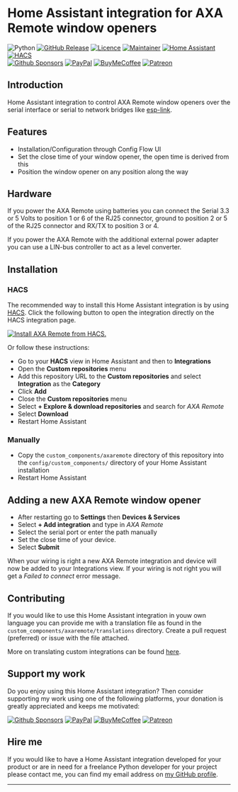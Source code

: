 # Home Assistant integration for AXA Remote window openers

![Python][python-shield]
[![GitHub Release][releases-shield]][releases]
[![Licence][license-shield]][license]
[![Maintainer][maintainer-shield]][maintainer]
[![Home Assistant][homeassistant-shield]][homeassistant]
[![HACS][hacs-shield]][hacs]  
[![Github Sponsors][github-shield]][github]
[![PayPal][paypal-shield]][paypal]
[![BuyMeCoffee][buymecoffee-shield]][buymecoffee]
[![Patreon][patreon-shield]][patreon]

## Introduction

Home Assistant integration to control AXA Remote window openers over the serial interface or serial
to network bridges like [esp-link](https://github.com/jeelabs/esp-link).

## Features

- Installation/Configuration through Config Flow UI
- Set the close time of your window opener, the open time is derived from this
- Position the window opener on any position along the way

## Hardware

If you power the AXA Remote using batteries you can connect the Serial 3.3 or 5 Volts to position 1
or 6 of the RJ25 connector, ground to position 2 or 5 of the RJ25 connector and RX/TX to position 3
or 4.
 
If you power the AXA Remote with the additional external power adapter you can use a LIN-bus
controller to act as a level converter.

## Installation

### HACS

The recommended way to install this Home Assistant integration is by using [HACS][hacs].
Click the following button to open the integration directly on the HACS integration page.

[![Install AXA Remote from HACS.](https://my.home-assistant.io/badges/hacs_repository.svg)](https://my.home-assistant.io/redirect/hacs_repository/?owner=rrooggiieerr&repository=homeassistant-axaremote&category=integration)

Or follow these instructions:

- Go to your **HACS** view in Home Assistant and then to **Integrations**
- Open the **Custom repositories** menu
- Add this repository URL to the **Custom repositories** and select
**Integration** as the **Category**
- Click **Add**
- Close the **Custom repositories** menu
- Select **+ Explore & download repositories** and search for *AXA Remote*
- Select **Download**
- Restart Home Assistant

### Manually

- Copy the `custom_components/axaremote` directory of this repository into the
`config/custom_components/` directory of your Home Assistant installation
- Restart Home Assistant

## Adding a new AXA Remote window opener

- After restarting go to **Settings** then **Devices & Services**
- Select **+ Add integration** and type in *AXA Remote*
- Select the serial port or enter the path manually
- Set the close time of your device.
- Select **Submit**

When your wiring is right a new AXA Remote integration and device will now be
added to your Integrations view. If your wiring is not right you will get a
*Failed to connect* error message.

## Contributing

If you would like to use this Home Assistant integration in youw own language you can provide me
with a translation file as found in the `custom_components/axaremote/translations` directory.
Create a pull request (preferred) or issue with the file attached.

More on translating custom integrations can be found
[here](https://developers.home-assistant.io/docs/internationalization/custom_integration/).

## Support my work

Do you enjoy using this Home Assistant integration? Then consider supporting my work using one of
the following platforms, your donation is greatly appreciated and keeps me motivated:

[![Github Sponsors][github-shield]][github]
[![PayPal][paypal-shield]][paypal]
[![BuyMeCoffee][buymecoffee-shield]][buymecoffee]
[![Patreon][patreon-shield]][patreon]

## Hire me

If you would like to have a Home Assistant integration developed for your product or are in need
for a freelance Python developer for your project please contact me, you can find my email address
on [my GitHub profile](https://github.com/rrooggiieerr).

---

[python-shield]: https://img.shields.io/badge/python-3670A0?style=for-the-badge&logo=python&logoColor=ffdd54
[releases]: https://github.com/rrooggiieerr/homeassistant-axaremote/releases
[releases-shield]: https://img.shields.io/github/v/release/rrooggiieerr/homeassistant-axaremote?style=for-the-badge
[license]: ./LICENSE
[license-shield]: https://img.shields.io/github/license/rrooggiieerr/homeassistant-axaremote?style=for-the-badge
[maintainer]: https://github.com/rrooggiieerr
[maintainer-shield]: https://img.shields.io/badge/MAINTAINER-%40rrooggiieerr-41BDF5?style=for-the-badge
[homeassistant]: https://www.home-assistant.io/
[homeassistant-shield]: https://img.shields.io/badge/home%20assistant-%2341BDF5.svg?style=for-the-badge&logo=home-assistant&logoColor=white
[hacs]: https://hacs.xyz/
[hacs-shield]: https://img.shields.io/badge/HACS-Custom-41BDF5.svg?style=for-the-badge
[paypal]: https://paypal.me/seekingtheedge
[paypal-shield]: https://img.shields.io/badge/PayPal-00457C?style=for-the-badge&logo=paypal&logoColor=white
[buymecoffee]: https://www.buymeacoffee.com/rrooggiieerr
[buymecoffee-shield]: https://img.shields.io/badge/Buy%20Me%20a%20Coffee-ffdd00?style=for-the-badge&logo=buy-me-a-coffee&logoColor=black
[github]: https://github.com/sponsors/rrooggiieerr
[github-shield]: https://img.shields.io/badge/sponsor-30363D?style=for-the-badge&logo=GitHub-Sponsors&logoColor=#EA4AAA
[patreon]: https://www.patreon.com/seekingtheedge/creators
[patreon-shield]: https://img.shields.io/badge/Patreon-F96854?style=for-the-badge&logo=patreon&logoColor=white
